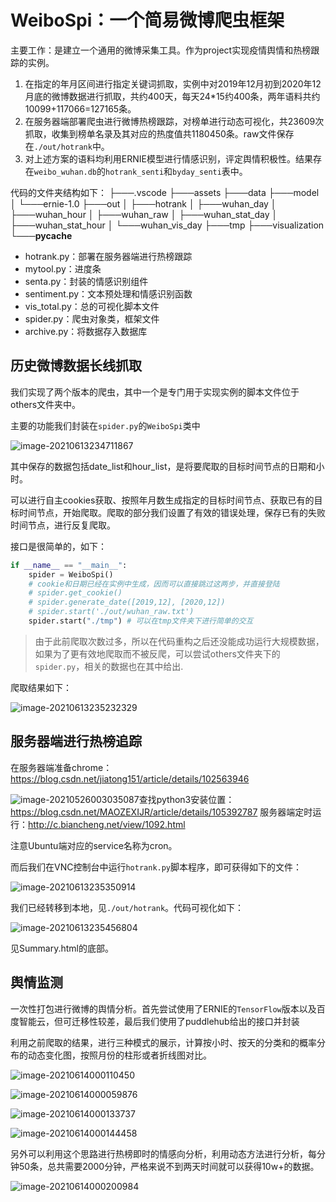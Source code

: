 # WeiboSpi：一个简易微博爬虫框架

主要工作：是建立一个通用的微博采集工具。作为project实现疫情舆情和热榜跟踪的实例。

1. 在指定的年月区间进行指定关键词抓取，实例中对2019年12月初到2020年12月底的微博数据进行抓取，共约400天，每天24*15约400条，两年语料共约10099+117066=127165条。
2. 在服务器端部署爬虫进行微博热榜跟踪，对榜单进行动态可视化，共23609次抓取，收集到榜单名录及其对应的热度值共1180450条。raw文件保存在`./out/hotrank`中。
3. 对上述方案的语料均利用ERNIE模型进行情感识别，评定舆情积极性。结果存在`weibo_wuhan.db`的`hotrank_senti`和`byday_senti`表中。

代码的文件夹结构如下：
├───.vscode
├───assets
├───data
├───model
│   └───ernie-1.0
├───out
│   ├───hotrank
│   ├───wuhan_day
│   ├───wuhan_hour
│   ├───wuhan_raw
│   ├───wuhan_stat_day
│   ├───wuhan_stat_hour
│   └───wuhan_vis_day
├───tmp
├───visualization
└───__pycache__

- hotrank.py：部署在服务器端进行热榜跟踪
- mytool.py：进度条
- senta.py：封装的情感识别组件
- sentiment.py：文本预处理和情感识别函数
- vis_total.py：总的可视化脚本文件
- spider.py：爬虫对象类，框架文件
- archive.py：将数据存入数据库



## 历史微博数据长线抓取

我们实现了两个版本的爬虫，其中一个是专门用于实现实例的脚本文件位于others文件夹中。

主要的功能我们封装在`spider.py`的`WeiboSpi`类中

![image-20210613234711867](assets/image-20210613234711867.png)

其中保存的数据包括date_list和hour_list，是将要爬取的目标时间节点的日期和小时。

可以进行自主cookies获取、按照年月数生成指定的目标时间节点、获取已有的目标时间节点，开始爬取。爬取的部分我们设置了有效的错误处理，保存已有的失败时间节点，进行反复爬取。

接口是很简单的，如下：

```python
if __name__ == "__main__":
    spider = WeiboSpi()
    # cookie和日期已经在实例中生成，因而可以直接跳过这两步，并直接登陆
    # spider.get_cookie()
    # spider.generate_date([2019,12], [2020,12])
    # spider.start('./out/wuhan_raw.txt')
    spider.start("./tmp") # 可以在tmp文件夹下进行简单的交互
```

> 由于此前爬取次数过多，所以在代码重构之后还没能成功运行大规模数据，如果为了更有效地爬取而不被反爬，可以尝试others文件夹下的`spider.py`，相关的数据也在其中给出.

爬取结果如下：

![image-20210613235232329](assets/image-20210613235232329.png)

## 服务器端进行热榜追踪

在服务器端准备chrome：https://blog.csdn.net/jiatong151/article/details/102563946

![image-20210526003035087](assets/image-20210526003035087.png)查找python3安装位置：https://blog.csdn.net/MAOZEXIJR/article/details/105392787
服务器端定时运行：http://c.biancheng.net/view/1092.html

注意Ubuntu端对应的service名称为cron。

而后我们在VNC控制台中运行`hotrank.py`脚本程序，即可获得如下的文件：

![image-20210613235350914](assets/image-20210613235350914.png)

我们已经转移到本地，见`./out/hotrank`。代码可视化如下：

![image-20210613235456804](assets/image-20210613235456804.png)

见Summary.html的底部。

## 舆情监测

一次性打包进行微博的舆情分析。首先尝试使用了ERNIE的`TensorFlow`版本以及百度智能云，但可迁移性较差，最后我们使用了puddlehub给出的接口并封装

利用之前爬取的结果，进行三种模式的展示，计算按小时、按天的分类和的概率分布的动态变化图，按照月份的柱形或者折线图对比。

![image-20210614000110450](assets/image-20210614000110450.png)

![image-20210614000059876](assets/image-20210614000059876.png)

![image-20210614000133737](assets/image-20210614000133737.png)

![image-20210614000144458](assets/image-20210614000144458.png)

另外可以利用这个思路进行热榜即时的情感向分析，利用动态方法进行分析，每分钟50条，总共需要2000分钟，严格来说不到两天时间就可以获得10w+的数据。

![image-20210614000200984](assets/image-20210614000200984.png)
